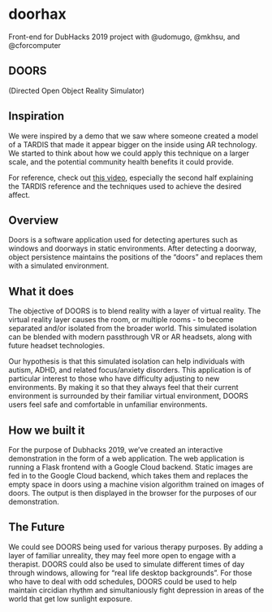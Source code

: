 # doorhax
Front-end for DubHacks 2019 project with @udomugo, @mkhsu, and @cforcomputer

## DOORS
(Directed Open Object Reality Simulator)

## Inspiration
We were inspired by a demo that we saw where someone created a model of a TARDIS that made it appear bigger on the inside using AR technology. We started to think about how we could apply this technique on a larger scale, and the potential community health benefits it could provide. 

For reference, check out [this video](https://www.youtube.com/watch?v=dUBxHd3bMhg), especially the second half explaining the TARDIS reference and the techniques used to achieve the desired affect.

## Overview
Doors is a software application used for detecting apertures such as windows and doorways in static environments. After detecting a doorway, object persistence maintains the positions of the “doors” and replaces them with a simulated environment.

## What it does
The objective of DOORS is to blend reality with a layer of virtual reality. The virtual reality layer causes the room, or multiple rooms -  to become separated and/or isolated from the broader world. This simulated isolation can be blended with modern passthrough VR or AR headsets, along with future headset technologies. 

Our hypothesis is that this simulated isolation can help individuals with autism, ADHD, and related focus/anxiety disorders. This application is of particular interest to those who have difficulty adjusting to new environments. By making it so that they always feel that their current environment is surrounded by their familiar virtual environment, DOORS users feel safe and comfortable in unfamiliar environments.

## How we built it
For the purpose of Dubhacks 2019, we’ve created an interactive demonstration in the form of a web application. The web application is running a Flask frontend with a Google Cloud backend. Static images are fed in to the Google Cloud backend, which takes them and replaces the empty space in doors using a machine vision algorithm trained on images of doors. The output is then displayed in the browser for the purposes of our demonstration.

## The Future
We could see DOORS being used for various therapy purposes. By adding a layer of familiar unreality, they may feel more open to engage with a therapist. DOORS could also be used to simulate different times of day through windows, allowing for “real life desktop backgrounds”. For those who have to deal with odd schedules, DOORS could be used to help maintain circidian rhythm and simultaniously fight depression in areas of the world that get low sunlight exposure. 
